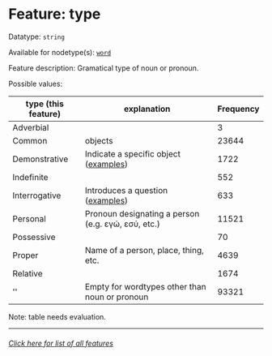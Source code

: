 # Feature: type

Datatype: `string`

Available for nodetype(s): [`word`](featuresbynodetype.md#word-nodes)

Feature description: Gramatical type of noun or pronoun.

Possible values:

type (this feature) | explanation | Frequency
---- | ---- | ---
Adverbial |  | 3
Common | objects | 23644
Demonstrative | Indicate a specific object ([examples](https://ugg.readthedocs.io/en/latest/determiner_demonstrative.html)) | 1722
Indefinite | | 552
Interrogative |  Introduces a question ([examples](https://ugg.readthedocs.io/en/latest/determiner_interrogative.html)) | 633
Personal | Pronoun designating a person (e.g. εγώ, εσύ, etc.) | 11521
Possessive | | 70
Proper | Name of a person, place, thing, etc. | 4639
Relative |  | 1674
'' | Empty for wordtypes other than noun or pronoun | 93321

Note: table needs evaluation.

---
###### [Click here for list of all features](home.md#readme)
